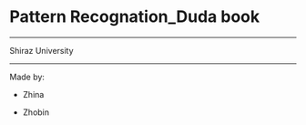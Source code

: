 # Pattern Recognation_Duda book

------------------------------------

Shiraz University

-----------------------------------
Made by:

* Zhina

* Zhobin
 
